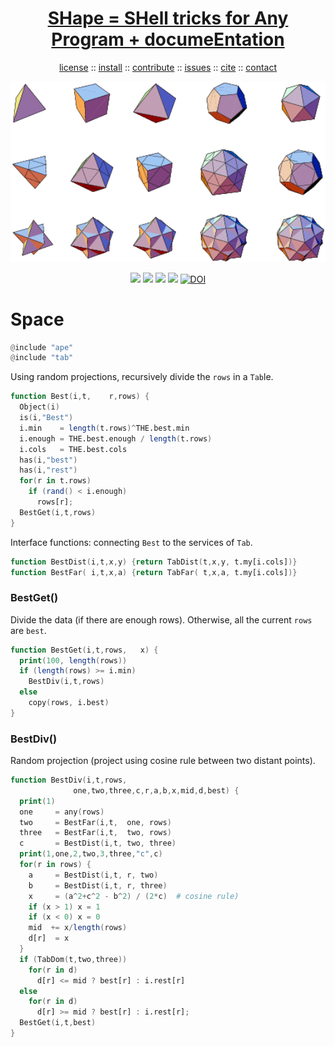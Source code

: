 <a name=top>
<h1 align=center>
   <a href="https://github.com/timm/shape/blob/master/README.md#top">
     SHape = SHell tricks  for Any Program + documeEntation
   </a>
</h1>
<p align=center>
   <a    href="https://github.com/timm/shape/blob/master/LICENSE.md#top">license</a>
   :: <a href="https://github.com/timm/shape/blob/master/INSTALL.md#top">install</a>
   :: <a href="https://github.com/timm/shape/blob/master/CONTRIBUTE.md#top">contribute</a>
   :: <a href="https://github.com/timm/shape/issues">issues</a>
   :: <a href="https://github.com/timm/shape/blob/master/CITATION.md#top">cite</a>
   :: <a href="https://github.com/timm/shape/blob/master/CONTACT.md#top">contact</a>
</p>
<p align=center>
   <img width=600 src="https://github.com/timm/misc/blob/master/odd/etc/img/solidgallery.gif">
</p>
<p align=center>
   <img src="https://img.shields.io/badge/language-gawk-orange">
   <img src="https://img.shields.io/badge/purpose-ai,se-blueviolet">
   <img src="https://img.shields.io/badge/platform-mac,*nux-informational">
   <a href="https://travis-ci.org/github/timm/shape"> <img src="https://travis-ci.org/timm/shape.svg?branch=master"></a>
   <a href="https://doi.org/10.5281/zenodo.3887420"><img src="https://zenodo.org/badge/DOI/10.5281/zenodo.3887420.svg" alt="DOI"></a>
</p>

# Space

```awk
@include "ape"
@include "tab"
```

Using random projections,
recursively divide the `rows` in a `Tab`le.


```awk
function Best(i,t,    r,rows) {
  Object(i)
  is(i,"Best")
  i.min    = length(t.rows)^THE.best.min
  i.enough = THE.best.enough / length(t.rows)
  i.cols   = THE.best.cols
  has(i,"best")
  has(i,"rest")
  for(r in t.rows) 
    if (rand() < i.enough)
      rows[r];
  BestGet(i,t,rows)
}
```

Interface functions: connecting `Best` to the services of `Tab`.

```awk
function BestDist(i,t,x,y) {return TabDist(t,x,y, t.my[i.cols])}
function BestFar( i,t,x,a) {return TabFar( t,x,a, t.my[i.cols])}
```
### BestGet()

Divide the data (if there are enough rows). Otherwise,
all the current `rows` are `best`.

```awk
function BestGet(i,t,rows,   x) {
  print(100, length(rows))
  if (length(rows) >= i.min) 
    BestDiv(i,t,rows)
  else
    copy(rows, i.best)
}
```
### BestDiv()

Random projection (project using cosine rule between two distant points).

```awk
function BestDiv(i,t,rows, 
              one,two,three,c,r,a,b,x,mid,d,best) {
  print(1)
  one     = any(rows)
  two     = BestFar(i,t,  one, rows)
  three   = BestFar(i,t,  two, rows)
  c       = BestDist(i,t, two, three)
  print(1,one,2,two,3,three,"c",c)
  for(r in rows) {
    a     = BestDist(i,t, r, two)
    b     = BestDist(i,t, r, three)
    x     = (a^2+c^2 - b^2) / (2*c)  # cosine rule)
    if (x > 1) x = 1
    if (x < 0) x = 0
    mid  += x/length(rows)
    d[r]  = x
  }
  if (TabDom(t,two,three)) 
    for(r in d) 
      d[r] <= mid ? best[r] : i.rest[r]
  else   
    for(r in d) 
      d[r] >= mid ? best[r] : i.rest[r];
  BestGet(i,t,best) 
}
```
